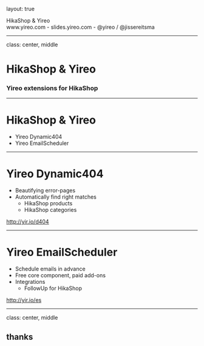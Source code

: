 layout: true
<div class="slide-heading">HikaShop & Yireo</div>
<div class="slide-footer">
    <span>www.yireo.com - slides.yireo.com  - @yireo / @jissereitsma</span>
</div>

---
class: center, middle
# HikaShop & Yireo
### Yireo extensions for HikaShop

---
# HikaShop & Yireo
- Yireo Dynamic404
- Yireo EmailScheduler

---
# Yireo Dynamic404
- Beautifying error-pages
- Automatically find right matches
    - HikaShop products
    - HikaShop categories

http://yir.io/d404

---
# Yireo EmailScheduler
- Schedule emails in advance
- Free core component, paid add-ons 
- Integrations
    - FollowUp for HikaShop 

http://yir.io/es

---
class: center, middle
## thanks
